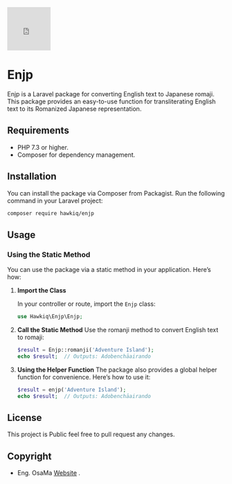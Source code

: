 <iframe src="https://jumpshare.com/embed/K6izuOWHzcAzluYS9rvZ" frameborder="0" width="100" height="100" webkitallowfullscreen="" mozallowfullscreen="" allowfullscreen=""></iframe>

# Enjp

Enjp is a Laravel package for converting English text to Japanese romaji. This package provides an easy-to-use function for transliterating English text to its Romanized Japanese representation.

## Requirements

- PHP 7.3 or higher.
- Composer for dependency management.

## Installation

You can install the package via Composer from Packagist. Run the following command in your Laravel project:

```bash
composer require hawkiq/enjp
```

## Usage

### Using the Static Method

You can use the package via a static method in your application. Here’s how:

1. **Import the Class**

   In your controller or route, import the `Enjp` class:

   ```php
   use Hawkiq\Enjp\Enjp;
    ```
2. **Call the Static Method**
    Use the romanji method to convert English text to romaji:

    ```php
    $result = Enjp::romanji('Adventure Island');
    echo $result;  // Outputs: Adobenchāairando
    ```
3. **Using the Helper Function**
    The package also provides a global helper function for convenience. Here’s how to use it:
    ```php
    $result = enjp('Adventure Island');
    echo $result;  // Outputs: Adobenchāairando
    ```
## License

This project is Public feel free to pull request any changes.

## Copyright

-  Eng. OsaMa  [Website](https://osama.app) .